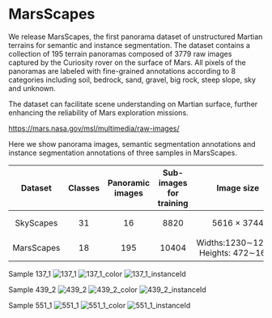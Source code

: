 # MarsScapes
We release MarsScapes, the first panorama dataset of unstructured Martian terrains for semantic and instance segmentation. The dataset contains a collection of 195 terrain panoramas composed of 3779 raw images captured by the Curiosity rover on the surface of Mars. All pixels of the panoramas are labeled with fine-grained annotations according to 8 categories including soil, bedrock, sand, gravel, big rock, steep slope, sky and unknown. 


The dataset can facilitate scene understanding on Martian surface, further enhancing the reliability of Mars exploration missions. 

https://mars.nasa.gov/msl/multimedia/raw-images/

Here we show panorama images, semantic segmentation annotations and instance segmentation annotations of three samples in MarsScapes.

|**Dataset** | **Classes** | **Panoramic images** | **Sub-images for training** | **Image size** | **Annotated pixels** |
|:-:|:-:|:-:|:-:|:-:|:-:|
| SkyScapes | 31 | 16 | 8820 | 5616 × 3744 | 3.36 × 10<sup>TM</sup> |
| MarsScapes | 18 | 195 | 10404 | Widths:1230∼12062 Heights: 472∼1649 | 3.92 × 10<sup>TM</sup> |


Sample 137_1
![137_1](https://user-images.githubusercontent.com/33188908/151661264-eaf2bf85-1568-4f12-8543-20ee5f5198a6.png)
![137_1_color](https://user-images.githubusercontent.com/33188908/151661273-dda936f1-2877-4cd0-bb7b-d9300c861763.png)
![137_1_instanceId](https://user-images.githubusercontent.com/33188908/151661278-434f5e3e-4c85-4b29-8288-b4338a9a6236.png)

Sample 439_2
![439_2](https://user-images.githubusercontent.com/33188908/151661318-ee7ee532-4912-4f43-a872-e1968f5b54c7.png)
![439_2_color](https://user-images.githubusercontent.com/33188908/151661329-19526811-de25-4ee8-b1d9-0d46e1b9109b.png)
![439_2_instanceId](https://user-images.githubusercontent.com/33188908/151661333-14c93e3c-4767-493b-86c6-d829ce99a3ab.png)

Sample 551_1
![551_1](https://user-images.githubusercontent.com/33188908/151661347-22942ef3-a62e-4762-a6af-0e1a94fc62d7.png)
![551_1_color](https://user-images.githubusercontent.com/33188908/151661355-3965cc5a-1364-489e-8944-1e82d4e88131.png)
![551_1_instanceId](https://user-images.githubusercontent.com/33188908/151661362-ede80fff-1b52-4b29-bd10-6d9746cd43eb.png)
